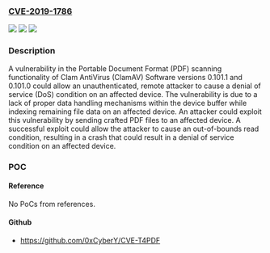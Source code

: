 ### [CVE-2019-1786](https://cve.mitre.org/cgi-bin/cvename.cgi?name=CVE-2019-1786)
![](https://img.shields.io/static/v1?label=Product&message=ClamAV&color=blue)
![](https://img.shields.io/static/v1?label=Version&message=%3D%200.101.1%20&color=brighgreen)
![](https://img.shields.io/static/v1?label=Vulnerability&message=CWE-20%20Improper%20Input%20Validation&color=brighgreen)

### Description

A vulnerability in the Portable Document Format (PDF) scanning functionality of Clam AntiVirus (ClamAV) Software versions 0.101.1 and 0.101.0 could allow an unauthenticated, remote attacker to cause a denial of service (DoS) condition on an affected device. The vulnerability is due to a lack of proper data handling mechanisms within the device buffer while indexing remaining file data on an affected device. An attacker could exploit this vulnerability by sending crafted PDF files to an affected device. A successful exploit could allow the attacker to cause an out-of-bounds read condition, resulting in a crash that could result in a denial of service condition on an affected device.

### POC

#### Reference
No PoCs from references.

#### Github
- https://github.com/0xCyberY/CVE-T4PDF

